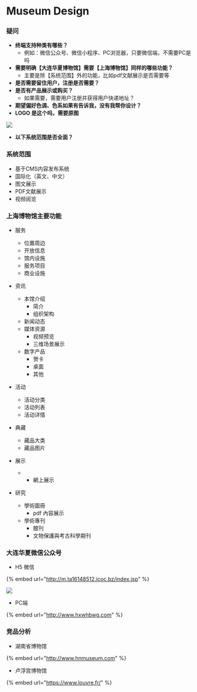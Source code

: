 # Museum Design

### 疑问

* **终端支持种类有哪些？**
  * 例如：微信公众号、微信小程序、PC浏览器，只要微信端，不需要PC是吗
* **需要明确【大连华夏博物馆】需要【上海博物馆】同样的哪些功能？**
  * 主要是除【系统范围】外的功能，比如pdf文献展示是否需要等
* **是否需要留住用户，注册是否需要？**
* **是否有产品展示或购买？**
  * 如果需要，需要用户注册并获得用户快递地址？
* **期望偏好色调、色系如果有告诉我，没有我帮你设计？**
* **LOGO 是这个吗，需要原图**

![](../.gitbook/assets/image%20%2828%29.png)

* **以下系统范围是否全面？**



### 系统范围

* 基于CMS内容发布系统
* 国际化（英文、中文）
* 图文展示
* PDF文献展示
* 视频阅览

### 上海博物馆主要功能

* 服务
  * 位置周边
  * 开放信息
  * 馆内设施
  * 服务项目
  * 商业设施
* 资讯
  * 本馆介绍
    * 简介
    * 组织架构
  * 新闻动态
  * 媒体资源
    * 视频预览
    * 三维场景展示
  * 数字产品
    * 贺卡
    * 桌面
    * 其他
* 活动
  * 活动分类
  * 活动列表
  * 活动详情
* 典藏
  * 藏品大类
  * 藏品图片
* 展示
  * * 網上展示
* 研究

  * 學術圖冊
    * pdf 內容展示
  * 學術專刊
    * 館刊
    * 文物保護與考古科學期刊

### 大连华夏微信公众号

* H5 微信

{% embed url="http://m.ta16148512.icoc.bz/index.jsp" %}



![](../.gitbook/assets/image%20%2815%29.png)

* PC端

{% embed url="http://www.hxwhbwg.com" %}

### 竞品分析

* 湖南省博物馆

{% embed url="http://www.hnmuseum.com" %}

* 卢浮宫博物馆

{% embed url="https://www.louvre.fr/" %}



